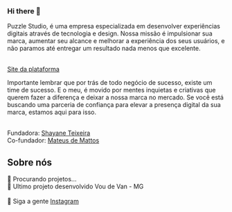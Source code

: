 ### Hi there 👋

<span>
Puzzle Studio, é uma empresa especializada em desenvolver experiências digitais através de tecnologia e design.
Nossa missão é impulsionar sua marca, aumentar seu alcance e melhorar a experiência dos seus usuários, e não paramos até entregar um resultado nada menos que excelente.
</span>


<br/>
<br/>

<a href="https://">Site da plataforma</a>

<span>
Importante lembrar que por trás de todo negócio de sucesso, existe um time de sucesso. E o meu, é movido por mentes inquietas e criativas que querem fazer a diferença e deixar a nossa marca no mercado.
Se você está buscando uma parceria de confiança para elevar a presença digital da sua marca, estamos aqui para isso.
</span>

<br/>
<br/>

Fundadora: [Shayane Teixeira](https://github.com/ShaTeixeira)
<br />
Co-fundador: [Mateus de Mattos](https://github.com/mateusmattos1)

## Sobre nós
  🔸 Procurando projetos...
  <br />
  🔸 Ultimo projeto desenvolvido Vou de Van - MG
  <br />  
  🔸 Siga a gente [Instagram](https://www.instagram.com/puzzle.studio88/)
<br>
